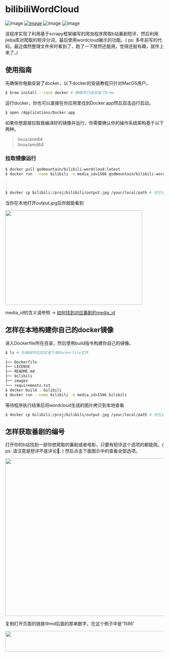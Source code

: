 # bilibiliWordCloud
![image](https://img.shields.io/github/actions/workflow/status/MGMCN/bilibiliWordCloud/contribute.yml?label=build&logo=github)
[![image](https://img.shields.io/docker/pulls/godmountain/bilibili-wordcloud?logo=docker&logoColor=white)](https://hub.docker.com/r/godmountain/bilibili-wordcloud)
![image](https://img.shields.io/github/last-commit/MGMCN/bilibiliWordCloud?logo=github)
![image](https://img.shields.io/github/license/MGMCN/bilibiliWordCloud)  

该程序实现了利用基于scrapy框架编写的爬虫程序爬取b站番剧短评，然后利用jieba库对爬取的短评分词，最后使用wordcloud展示的功能。( ps: 多年前写的代码，最近偶然整理文件夹时看到了，跑了一下居然还能用，觉得还挺有趣，就传上来了。)
## 使用指南
先确保你电脑安装了docker，以下docker的安装教程只针对MacOS用户。
```Bash
$ brew install --cask docker # 确保你已经安装了brew 
```
运行docker，你也可以直接在你应用里找到Docker.app然后双击运行启动。
```Bash
$ open /Applications/Docker.app
```
如果你想直接拉取我编译好的镜像并运行，你需要确认你的操作系统架构基于以下两种。
> linux/arm64  
> linux/amd64
### 拉取镜像运行
```Bash
$ docker pull godmountain/bilibili-wordcloud:latest
$ docker run --name bilibili -e media_id=1586 godmountain/bilibili-wordcloud:latest # media_id参数指定了爬取番剧
.
.
.
$ docker cp bilibili:/proj/bilibili/output.jpg /your/local/path # 别忘记了修改后面这个路径
```
当你在本地打开output.jpg后你就能看到  

<img src="https://github.com/MGMCN/bilibiliWordCloud/blob/main/bilibili/output.jpg" width = "435" height = "300"/>  

media_id的含义请参照 -> [如何找到对应番剧的media_id](#mediaid)
## 怎样在本地构建你自己的docker镜像
进入Dockerfile所在目录，然后使用build指令构建你自己的镜像。
```Bash
$ ls # 先确保你在的目录下有Dockerfile文件
.
├── Dockerfile
├── LICENSE
├── README.md
├── bilibili
├── images
└── requirements.txt
$ docker build . bilibili
$ docker run --name bilibili -e media_id=1586 bilibili
```
等待程序执行结束后将wordcloud生成的图片拷贝到本地查看
```Bash
$ docker cp bilibili:/proj/bilibili/output.jpg /your/local/path # 别忘记了修改后面这个路径
```

## <a name="mediaid">怎样获取番剧的编号</a>

打开你的b站找到一部你想爬取的番剧或者电影，只要有短评这个选项的都能爬。( ps: 请注意是短评不是评论🤪. ) 然后点击下面图示中的查看全部选项。   

<img src="./images/page.png" width = "1140" height = "500"/>  

复制打开页面的链接中md后面的那串数字，在这个例子中是'1586'

<img src="./images/link.png" width = "790" height = "66"/>  






